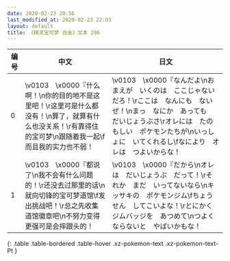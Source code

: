 ```yaml
---
date: 2020-02-23 20:56
last_modified_at: 2020-02-23 22:03
layout: default
title: 《精灵宝可梦 白金》文本 296
---
```

| 编号 | 中文 | 日文 |
| ---- | ---- | ---- |
| 0 | \v0103　\x0000『什么啊！\n你的目的地不是这里吧！\r这里可是什么都没有！\n算了，就算有什么也没关系！\r有靠得住的宝可梦\n跟随着我一起\f而且我的实力也不弱！ | \v0103　\x0000『なんだよ\nおまえが　いくのは　ここじゃないだろ！\rここは　なんにも　ないぜ！\nまっ　なにか　あっても　だいじょうぶさ\rオレには　たのもしい　ポケモンたちが\nいっしょに　いてくれるし\fなにより　オレは　つよいからな！ |
| 1 | \v0103　\x0000『都说了\n我不会有什么问题的！\r还没去过那里的话\n就向切锋的宝可梦道馆\f发出挑战吧！\r总之先收集道馆徽章吧\n不努力变得更强可是会摔跟头的！ | \v0103　\x0000『だから\nオレは　だいじょうぶ　だって！\rそれか　まだ　いってないなら\nキッサキの　ポケモンジム\fちょうせん　してこいよな！\rとにかく　ジムバッジを　あつめて\nつよくならないと　やばいかもな！ |
{: .table .table-bordered .table-hover .xz-pokemon-text .xz-pokemon-text-Pt }